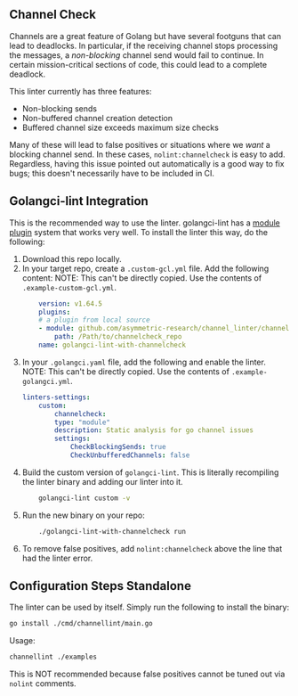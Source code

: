 ## Channel Check 

Channels are a great feature of Golang but have several footguns that can lead to deadlocks. In particular, if the receiving channel stops processing the messages, a *non-blocking* channel send would fail to continue. In certain mission-critical sections of code, this could lead to a complete deadlock. 
  
This linter currently has three features: 
- Non-blocking sends 
- Non-buffered channel creation detection 
- Buffered channel size exceeds maximum size checks 
  
Many of these will lead to false positives or situations where we *want* a blocking channel send. In these cases, `nolint:channelcheck` is easy to add. Regardless, having this issue pointed out automatically is a good way to fix bugs; this doesn't necessarily have to be included in CI. 

## Golangci-lint Integration 
This is the recommended way to use the linter. golangci-lint has a [module plugin](https://golangci-lint.run/plugins/module-plugins/) system that works very well. To install the linter this way, do the following: 

1. Download this repo locally.
2. In your target repo, create a `.custom-gcl.yml` file. Add the following content: 
   NOTE: This can't be directly copied. Use the contents of `.example-custom-gcl.yml`.
    ```yaml
        version: v1.64.5
        plugins:
        # a plugin from local source
        - module: github.com/asymmetric-research/channel_linter/channelcheck
            path: /Path/to/channelcheck_repo
        name: golangci-lint-with-channelcheck
    ```
3. In your `.golangci.yaml` file, add the following and enable the linter. 
  NOTE: This can't be directly copied. Use the contents of `.example-golangci.yml`.
    ```yaml 
    linters-settings:
        custom: 
            channelcheck:
            type: "module" 
            description: Static analysis for go channel issues   
            settings: 
                CheckBlockingSends: true
                CheckUnbufferedChannels: false
    ```
4. Build the custom version of `golangci-lint`. This is literally recompiling the linter binary and adding our linter into it.
    ```bash 
        golangci-lint custom -v
    ```
5. Run the new binary on your repo: 
    ```bash
        ./golangci-lint-with-channelcheck run 
    ```
6. To remove false positives, add `nolint:channelcheck` above the line that had the linter error.

## Configuration Steps Standalone 
The linter can be used by itself. Simply run the following to install the binary: 

```bash
go install ./cmd/channellint/main.go
```

Usage: 

```bash 
channellint ./examples
```

This is NOT recommended because false positives cannot be tuned out via `nolint` comments.


